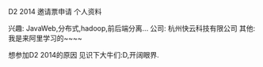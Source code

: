 D2 2014 邀请票申请
个人资料

兴趣: JavaWeb,分布式,hadoop,前后端分离...
公司: 杭州快云科技有限公司
其他: 我是来阿里学习的~~~~

想参加D2 2014的原因
 见识下大牛们:D,开阔眼界.
